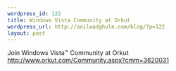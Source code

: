 ```yaml
--- 
wordpress_id: 122
title: Windows Vista Community at Orkut
wordpress_url: http://anilwadghule.com/blog/?p=122
layout: post
---
```

Join Windows Vista™ Community at Orkut <a href="http://www.orkut.com/Community.aspx?cmm=3620031">http://www.orkut.com/Community.aspx?cmm=3620031</a>
